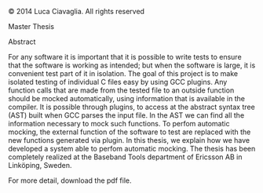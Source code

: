 © 2014 Luca Ciavaglia. All rights reserved

Master Thesis

Abstract

For any software it is important that it is possible to write tests to ensure that the
software is working as intended; but when the software is large, it is convenient
test part of it in isolation. The goal of this project is to make isolated testing of
individual C files easy by using GCC plugins. Any function calls that are made
from the tested file to an outside function should be mocked automatically, using
information that is available in the compiler.
It is possible through plugins, to access at the abstract syntax tree (AST) built
when GCC parses the input file. In the AST we can find all the information necessary
to mock such functions. To perfom automatic mocking, the external function of the
software to test are replaced with the new functions generated via plugin.
In this thesis, we explain how we have developed a system able to perfom
automatic mocking.
The thesis has been completely realized at the Baseband Tools department of
Ericsson AB in Linköping, Sweden.

For more detail, download the pdf file.
